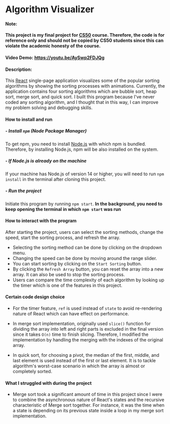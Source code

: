 # Algorithm Visualizer

#### Note:

**This project is my final project for [CS50](https://cs50.harvard.edu/x/2024/) course. Therefore, the code is for reference only and should not be copied by CS50 students since this can violate the academic honesty of the course.**

#### Video Demo: <https://youtu.be/AySwp2FDJQg>

#### Description:

  This [React](https://react.dev/) single-page application visualizes some of the popular sorting algorithms by showing the sorting processes with animations. Currently, the application contains four sorting algorithms which are bubble sort, heap sort, merge sort, and quick sort.
  I built this program because I've never coded any sorting algorithm, and I thought that in this way, I can improve my problem solving and debugging skills.

#### How to install and run

##### - Install `npm` (Node Package Manager)
To get npm, you need to install [Node.js](https://nodejs.org/en/download) with which npm is bundled. Therefore, by installing Node.js, npm will be also installed on the system.

##### - If Node.js is already on the machine
If your machine has Node.js of version 14 or higher, you will need to run `npm install` in the terminal after cloning this project.

##### - Run the project
Initiate this program by running `npm start`. **In the background, you need to keep opening the terminal in which `npm start` was run**

#### How to interact with the program

After starting the project, users can select the sorting methods, change the speed, start the sorting process, and refresh the array.

- Selecting the sorting method can be done by clicking on the dropdown menu.
- Changing the speed can be done by moving around the range slider.
- You can start sorting by clicking on the `Start Sorting` button.
- By clicking the `Refresh Array` button, you can reset the array into a new array. It can also be used to stop the sorting process.
- Users can compare the time complexity of each algorithm by looking up the timer which is one of the features in this project.

#### Certain code design choice

- For the timer feature, `ref` is used instead of `state` to avoid re-rendering nature of React which can have effect on performance.

- In merge sort implementation, originally used `slice()` function for dividing the array into left and right parts is excluded in the final version since it takes `O(n)` time to finish slicing. Therefore, I modified the implementation by handling the merging with the indexes of the original array.

- In quick sort, for choosing a pivot, the median of the first, middle, and last element is used instead of the first or last element. It is to tackle algorithm's worst-case scenario in which the array is almost or completely sorted.

#### What I struggled with during the project

- Merge sort took a significant amount of time in this project since I were to combine the asynchronous nature of React's states and the recursive characteristic of Merge sort together. For instance, it was the time when a state is depending on its previous state inside a loop in my merge sort implementation.
